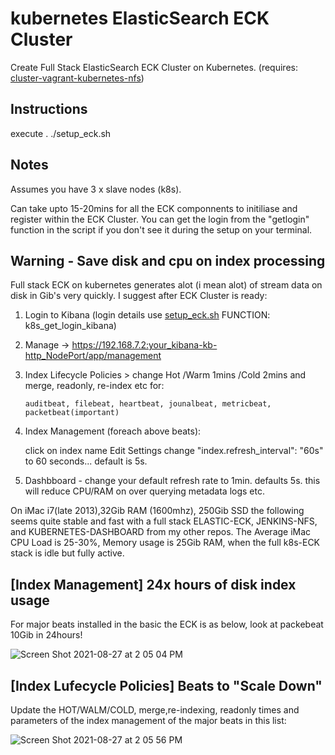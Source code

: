 # kubernetes ElasticSearch ECK Cluster

Create Full Stack ElasticSearch ECK Cluster on Kubernetes. 
(requires: [cluster-vagrant-kubernetes-nfs](https://github.com/karlring-devops/cluster-vagrant-kubernetes-nfs))

## Instructions

execute  . ./setup_eck.sh

## Notes

Assumes you have 3 x slave nodes (k8s).

Can take upto 15-20mins for all the ECK componnents to initiliase and register within the ECK Cluster.  You can get the login from the "getlogin" function in the script if you don't see it during the setup on your terminal.

## Warning - Save disk and cpu on index processing

Full stack ECK on kubernetes generates alot (i mean alot) of stream data on disk in Gib's very quickly.  I suggest after ECK Cluster is ready:

   1) Login to Kibana       (login details use [setup_eck.sh](https://github.com/karlring-devops/kubernetes-eck/blob/main/setup_eck.sh) FUNCTION: k8s_get_login_kibana)
   2) Manage -> https://192.168.7.2:your_kibana-kb-http_NodePort/app/management 
   3) Index Lifecycle Policies > change Hot /Warm 1mins /Cold 2mins and merge, readonly, re-index etc for:
  
          auditbeat, filebeat, heartbeat, jounalbeat, metricbeat, packetbeat(important)
   
  4) Index Management (foreach above beats):
  
      click on index name
      Edit Settings
      change "index.refresh_interval": "60s" to 60 seconds... default is 5s.
  
  5) Dashbboard - change your default refresh rate to 1min. defaults 5s. this will reduce CPU/RAM on over querying metadata logs etc.
  
  On iMac i7(late 2013),32Gib RAM (1600mhz), 250Gib SSD the following seems quite stable and fast with a full stack ELASTIC-ECK, JENKINS-NFS, and KUBERNETES-DASHBOARD from my other repos. The Average iMac CPU Load is 25-30%, Memory usage is 25Gib RAM, when the full k8s-ECK stack is idle but fully active.
  
 ## [Index Management] 24x hours of disk index usage 
 
For major beats installed in the basic the ECK is as below, look at packebeat 10Gib in 24hours! 
 
 
  ![Screen Shot 2021-08-27 at 2 05 04 PM](https://user-images.githubusercontent.com/56421115/131105851-1c0af0de-2b6a-4b11-8d02-0614ebe7d6fc.png)



## [Index Lufecycle Policies] Beats to "Scale Down"

Update the HOT/WALM/COLD, merge,re-indexing, readonly times and parameters of the index management of the major beats in this list:

![Screen Shot 2021-08-27 at 2 05 56 PM](https://user-images.githubusercontent.com/56421115/131106316-21bd7e3a-4780-46d0-9c96-67e75477147d.png)
